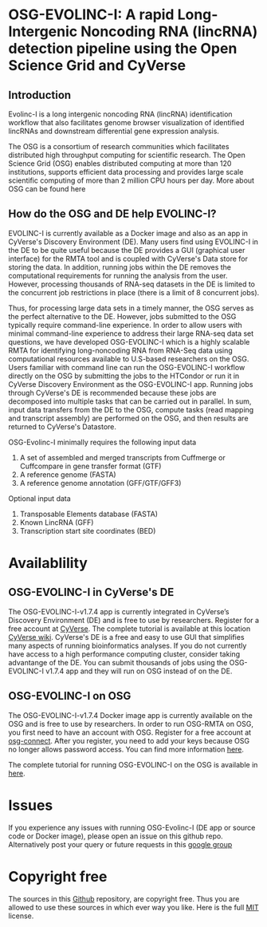 # OSG-EVOLINC-I: A rapid Long-Intergenic Noncoding RNA (lincRNA) detection pipeline using the Open Science Grid and CyVerse

## Introduction

Evolinc-I is a long intergenic noncoding RNA (lincRNA) identification workflow that also facilitates genome browser visualization of identified lincRNAs and downstream differential gene expression analysis. 

The OSG is a consortium of research communities which facilitates distributed high throughput computing for scientific research. The Open Science Grid (OSG) enables distributed computing at more than 120 institutions, supports efficient data processing and provides large scale scientific computing of more than 2 million CPU hours per day. More about OSG can be found here

## How do the OSG and DE help EVOLINC-I?

EVOLINC-I is currently available as a Docker image and also as an app in CyVerse's Discovery Environment (DE). Many users find using EVOLINC-I in the DE to be quite useful because the DE provides a GUI (graphical user interface) for the RMTA tool and is coupled with CyVerse's Data store for storing the data. In addition, running jobs within the DE removes the computational requirements for running the analysis from the user. However, processing thousands of RNA-seq datasets in the DE is limited to the concurrent job restrictions in place (there is a limit of 8 concurrent jobs). 

Thus, for processing large data sets in a timely manner, the OSG serves as the perfect alternative to the DE. However, jobs submitted to the OSG typically require command-line experience. In order to allow users with minimal command-line experience to address their large RNA-seq data set questions, we have developed OSG-EVOLINC-I which is a highly scalable RMTA for identifying long-noncoding RNA from RNA-Seq data using computational resources available to U.S-based researchers on the OSG. Users familiar with command line can run the OSG-EVOLINC-I workflow directly on the OSG by submitting the jobs to the HTCondor or run it in CyVerse Discovery Environment as the OSG-EVOLINC-I app. Running jobs through CyVerse's DE is recommended because these jobs are decomposed into multiple tasks that can be carried out in parallel. In sum, input data transfers from the DE to the OSG, compute tasks (read mapping and transcript assembly) are performed on the OSG, and then results are returned to CyVerse's Datastore.  

OSG-Evolinc-I minimally requires the following input data

1. A set of assembled and merged transcripts from Cuffmerge or Cuffcompare in gene transfer format (GTF)
2. A reference genome (FASTA)
3. A reference genome annotation (GFF/GTF/GFF3)

Optional input data

1. Transposable Elements database (FASTA)
2. Known LincRNA (GFF)
3. Transcription start site coordinates (BED)

# Availablility

## OSG-EVOLINC-I in CyVerse's DE

The OSG-EVOLINC-I-v1.7.4 app is currently integrated in CyVerse’s Discovery Environment (DE) and is free to use by researchers. Register for a free account at [CyVerse](https://user.cyverse.org). The complete tutorial is available at this location [CyVerse wiki](https://wiki.cyverse.org/wiki/display/DEapps/OSG-EVOLINCI+v1.7.4). CyVerse's DE is a free and easy to use GUI that simplifies many aspects of running bioinformatics analyses. If you do not currently have access to a high performance computing cluster, consider taking advantange of the DE. You can submit thousands of jobs using the OSG-EVOLINC-I v1.7.4 app and they will run on OSG instead of on the DE.

## OSG-EVOLINC-I on OSG

The OSG-EVOLINC-I-v1.7.4 Docker image app is currently available on the OSG and is free to use by researchers. In order to run OSG-RMTA on OSG, you first need to have an account with OSG. Register for a free account at [osg-connect](http://osgconnect.net/). After you register, you need to add your keys because OSG no longer allows password access. You can find more information [here](https://support.opensciencegrid.org/support/solutions/articles/12000027675-generate-ssh-key-pair-and-add-the-public-key-to-your-account). 

The complete tutorial for running OSG-EVOLINC-I on the OSG is available in [here](https://hackmd.io/s/HJDaVO1QN).

# Issues

If you experience any issues with running OSG-Evolinc-I (DE app or source code or Docker image), please open an issue on this github repo. Alternatively post your query or future requests in this [google group](https://groups.google.com/forum/#!forum/evolinc)

# Copyright free

The sources in this [Github](https://github.com/Evolinc/OSG-Evolinc-I) repository, are copyright free. Thus you are allowed to use these sources in which ever way you like. Here is the full [MIT](https://choosealicense.com/licenses/mit/#) license.

